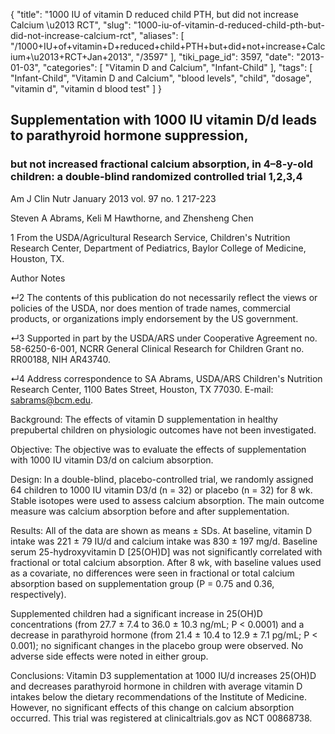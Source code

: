 {
    "title": "1000 IU of vitamin D reduced child PTH, but did not increase Calcium \u2013 RCT",
    "slug": "1000-iu-of-vitamin-d-reduced-child-pth-but-did-not-increase-calcium-rct",
    "aliases": [
        "/1000+IU+of+vitamin+D+reduced+child+PTH+but+did+not+increase+Calcium+\u2013+RCT+Jan+2013",
        "/3597"
    ],
    "tiki_page_id": 3597,
    "date": "2013-01-03",
    "categories": [
        "Vitamin D and Calcium",
        "Infant-Child"
    ],
    "tags": [
        "Infant-Child",
        "Vitamin D and Calcium",
        "blood levels",
        "child",
        "dosage",
        "vitamin d",
        "vitamin d blood test"
    ]
}


## Supplementation with 1000 IU vitamin D/d leads to parathyroid hormone suppression,

### but not increased fractional calcium absorption, in 4–8-y-old children: a double-blind randomized controlled trial 1,2,3,4

Am J Clin Nutr January 2013 vol. 97 no. 1 217-223

Steven A Abrams, Keli M Hawthorne, and Zhensheng Chen

1 From the USDA/Agricultural Research Service, Children's Nutrition Research Center, Department of Pediatrics, Baylor College of Medicine, Houston, TX.

Author Notes

↵2 The contents of this publication do not necessarily reflect the views or policies of the USDA, nor does mention of trade names, commercial products, or organizations imply endorsement by the US government.

↵3 Supported in part by the USDA/ARS under Cooperative Agreement no. 58-6250-6-001, NCRR General Clinical Research for Children Grant no. RR00188, NIH AR43740.

↵4 Address correspondence to SA Abrams, USDA/ARS Children's Nutrition Research Center, 1100 Bates Street, Houston, TX 77030. E-mail: sabrams@bcm.edu.

Background: The effects of vitamin D supplementation in healthy prepubertal children on physiologic outcomes have not been investigated.

Objective: The objective was to evaluate the effects of supplementation with 1000 IU vitamin D3/d on calcium absorption.

Design: In a double-blind, placebo-controlled trial, we randomly assigned 64 children to 1000 IU vitamin D3/d (n = 32) or placebo (n = 32) for 8 wk. Stable isotopes were used to assess calcium absorption. The main outcome measure was calcium absorption before and after supplementation.

Results: All of the data are shown as means ± SDs. At baseline, vitamin D intake was 221 ± 79 IU/d and calcium intake was 830 ± 197 mg/d. Baseline serum 25-hydroxyvitamin D <span>[25(OH)D]</span> was not significantly correlated with fractional or total calcium absorption. After 8 wk, with baseline values used as a covariate, no differences were seen in fractional or total calcium absorption based on supplementation group (P = 0.75 and 0.36, respectively). 

Supplemented children had a significant increase in 25(OH)D concentrations (from 27.7 ± 7.4 to 36.0 ± 10.3 ng/mL; P < 0.0001) and a decrease in parathyroid hormone (from 21.4 ± 10.4 to 12.9 ± 7.1 pg/mL; P < 0.001); no significant changes in the placebo group were observed. No adverse side effects were noted in either group.

Conclusions: Vitamin D3 supplementation at 1000 IU/d increases 25(OH)D and decreases parathyroid hormone in children with average vitamin D intakes below the dietary recommendations of the Institute of Medicine. However, no significant effects of this change on calcium absorption occurred. This trial was registered at clinicaltrials.gov as NCT 00868738.
